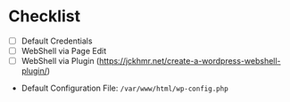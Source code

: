 
# Checklist
- [ ] Default Credentials
- [ ] WebShell via Page Edit
- [ ] WebShell via Plugin (https://jckhmr.net/create-a-wordpress-webshell-plugin/)

- Default Configuration File: `/var/www/html/wp-config.php`
